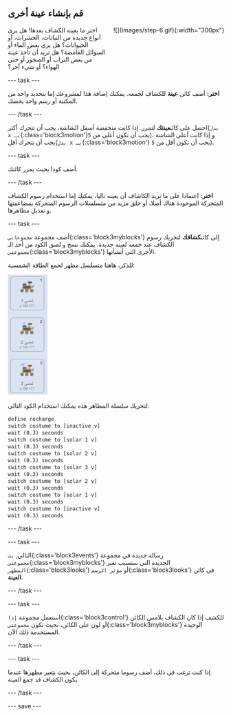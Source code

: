 ## قم بإنشاء عينة أخرى

<div style="display: flex; flex-wrap: wrap">
<div style="flex-basis: 200px; flex-grow: 1; margin-right: 15px;">
اختر ما يعينه الكشاف بعدها! هل يرى أنواع جديدة من النباتات، الحشرات، أو الحيوانات؟ هل يرى بعض الماء أو السوائل الغامضة؟ هل تريد أن تأخذ عينة من بعض التراب أو الصخور أو حتى الهواء؟ أو شيء آخر؟
</div>
<div>
![](images/step-6.gif){:width="300px"}
</div>
</div>

--- task ---

**اختر:** أضف كائن **عينة** للكشاف لجمعه. يمكنك إضافة هذا لمشروعك إما بتحديد واحد من المكتبة أو رسم واحد يخصك.

--- /task ---

احصل على كائن**عينتك** لتمرر. إذا كانت منخفضة أسفل الشاشة، يجب أن تتحرك أكثر(`بدل x بـ`{:class='block3motion'}يجب أن تكون أعلى من `5`)، و إذا كانت أعلى الشاشة يجب أن تتحرك أقل(`بدل x بـ`{:class='block3motion'} يجب أن تكون أقل من `5`).

--- task ---

أضف كودا بحيث يمرر كائنك.

--- /task ---

**اختر:** اعتمادا على ما تريد الكاشاف أن يعينه تاليا، يمكنك إما استخدام رسوم الكشاف المتحركة الموجودة هناك أصلا، أو خلق مزيد من متسلسلات الرسوم المتحركة بمضاعفتها و تعديل مظاهرها.

--- task ---

أضف مجموعة `مجموعاتي`{:class='block3myblocks'} إلى كائن**كشافك** لتحريك رسوم الكشاف عند جمعه لعينة جديدة. يمكنك نسخ و لصق الكود من أحد الـ `مجموعتي`{:class='block3myblocks'} الأخرى التي أنشأتها.

للذكر، هاهنا متسلسل مظهر لجمع الطاقة الشمسية:

![ثلاثة مظاهر معروضة مع مد الكشاف للوح شمسي.](images/solar-animation.png)

لتحريك سلسلة المظاهر هذه يمكنك استخدام الكود التالي:

```blocks3
define recharge
switch costume to [inactive v]
wait (0.3) seconds
switch costume to [solar 1 v]
wait (0.3) seconds
switch costume to [solar 2 v]
wait (0.3) seconds
switch costume to [solar 3 v]
wait (0.3) seconds
switch costume to [solar 2 v]
wait (0.3) seconds
switch costume to [solar 1 v]
wait (0.3) seconds
switch costume to [inactive v]
wait (0.3) seconds
```

--- /task ---

--- task ---

التالي, `بث`{:class='block3events'} رسالة جديدة في مجموعة `مجموعتي`{:class='block3myblocks'} الجديدة التي ستسبب تغير `المظهر`{:class='block3looks'} أو `مؤثر الرسم`{:class='block3looks'} في كائن **العينة**.

--- /task ---

--- task ---

استعمل مجموعة `إذا`{:class='block3control'} للكشف إذا كان الكشاف يلامس الكائن أو لون على الكائن، بحيث تكون `مجموعتي`{:class='block3myblocks'} الوحيدة المستخدمة ذلك الآن.

--- /task ---

--- task ---

إذا كنت ترغب في ذلك، أضف رسوما متحركة إلى الكائن، بحيث يتغير مظهرها عندما يكون الكشاف قد جمع العينة.

--- /task ---

--- save ---
